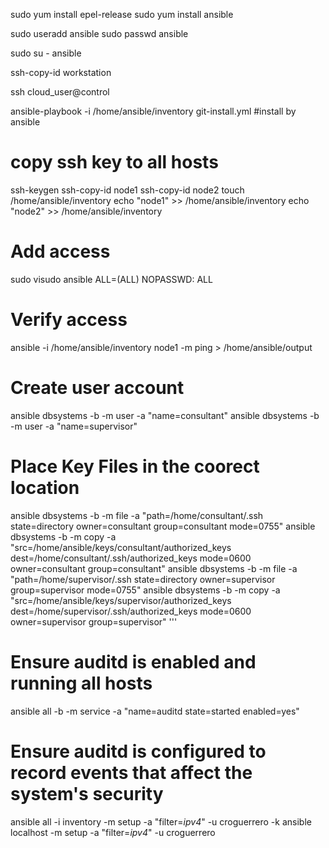 sudo yum install epel-release
sudo yum install ansible

sudo useradd ansible
sudo passwd ansible

sudo su - ansible

ssh-copy-id workstation

ssh cloud_user@control

ansible-playbook -i /home/ansible/inventory git-install.yml   #install by ansible 

# copy ssh key to all hosts
ssh-keygen
ssh-copy-id node1
ssh-copy-id node2
touch /home/ansible/inventory
echo "node1" >> /home/ansible/inventory
echo "node2" >> /home/ansible/inventory

# Add access 
sudo visudo
ansible    ALL=(ALL)       NOPASSWD: ALL

# Verify access
ansible -i /home/ansible/inventory node1 -m ping > /home/ansible/output

# Create user account 
ansible dbsystems -b -m user -a "name=consultant"
ansible dbsystems -b -m user -a "name=supervisor"

# Place Key Files in the coorect location 

ansible dbsystems -b -m file -a "path=/home/consultant/.ssh state=directory owner=consultant group=consultant mode=0755"
ansible dbsystems -b -m copy -a "src=/home/ansible/keys/consultant/authorized_keys dest=/home/consultant/.ssh/authorized_keys mode=0600 owner=consultant group=consultant"
ansible dbsystems -b -m file -a "path=/home/supervisor/.ssh state=directory owner=supervisor group=supervisor mode=0755"
ansible dbsystems -b -m copy -a "src=/home/ansible/keys/supervisor/authorized_keys dest=/home/supervisor/.ssh/authorized_keys mode=0600 owner=supervisor group=supervisor"
'''

# Ensure auditd is enabled and running all hosts
ansible all -b -m service -a "name=auditd state=started enabled=yes"

# Ensure auditd is configured to record events that affect the system's security
ansible all -i inventory -m setup -a "filter=*ipv4*" -u croguerrero -k
ansible localhost -m setup -a "filter=*ipv4*" -u croguerrero